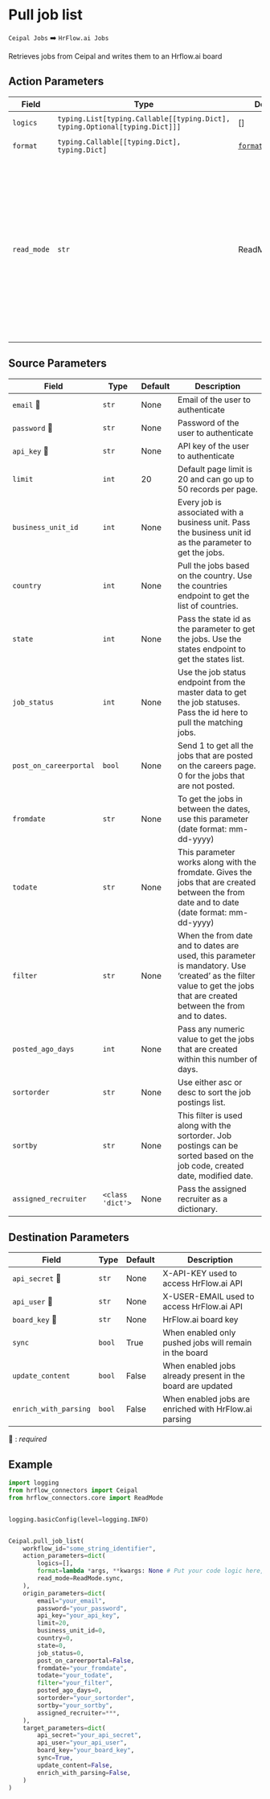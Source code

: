 # Pull job list
`Ceipal Jobs` :arrow_right: `HrFlow.ai Jobs`

Retrieves jobs from Ceipal and writes them to an Hrflow.ai board



## Action Parameters

| Field | Type | Default | Description |
| ----- | ---- | ------- | ----------- |
| `logics`  | `typing.List[typing.Callable[[typing.Dict], typing.Optional[typing.Dict]]]` | [] | List of logic functions |
| `format`  | `typing.Callable[[typing.Dict], typing.Dict]` | [`format_job`](../connector.py#L21) | Formatting function |
| `read_mode`  | `str` | ReadMode.sync | If 'incremental' then `read_from` of the last run is given to Origin Warehouse during read. **The actual behavior depends on implementation of read**. In 'sync' mode `read_from` is neither fetched nor given to Origin Warehouse during read. |

## Source Parameters

| Field | Type | Default | Description |
| ----- | ---- | ------- | ----------- |
| `email` :red_circle: | `str` | None | Email of the user to authenticate |
| `password` :red_circle: | `str` | None | Password of the user to authenticate |
| `api_key` :red_circle: | `str` | None | API key of the user to authenticate |
| `limit`  | `int` | 20 | Default page limit is 20 and can go up to 50 records per page. |
| `business_unit_id`  | `int` | None | Every job is associated with a business unit. Pass the business unit id as the parameter to get the jobs. |
| `country`  | `int` | None | Pull the jobs based on the country. Use the countries endpoint to get the list of countries. |
| `state`  | `int` | None | Pass the state id as the parameter to get the jobs. Use the states endpoint to get the states list. |
| `job_status`  | `int` | None | Use the job status endpoint from the master data to get the job statuses. Pass the id here to pull the matching jobs. |
| `post_on_careerportal`  | `bool` | None | Send 1 to get all the jobs that are posted on the careers page. 0 for the jobs that are not posted. |
| `fromdate`  | `str` | None | To get the jobs in between the dates, use this parameter (date format: mm-dd-yyyy) |
| `todate`  | `str` | None | This parameter works along with the fromdate. Gives the jobs that are created between the from date and to date (date format: mm-dd-yyyy) |
| `filter`  | `str` | None | When the from date and to dates are used, this parameter is mandatory. Use ‘created’ as the filter value to get the jobs that are created between the from and to dates. |
| `posted_ago_days`  | `int` | None | Pass any numeric value to get the jobs that are created within this number of days. |
| `sortorder`  | `str` | None | Use either asc or desc to sort the job postings list. |
| `sortby`  | `str` | None | This filter is used along with the sortorder. Job postings can be sorted based on the job code, created date, modified date. |
| `assigned_recruiter`  | `<class 'dict'>` | None | Pass the assigned recruiter as a dictionary. |

## Destination Parameters

| Field | Type | Default | Description |
| ----- | ---- | ------- | ----------- |
| `api_secret` :red_circle: | `str` | None | X-API-KEY used to access HrFlow.ai API |
| `api_user` :red_circle: | `str` | None | X-USER-EMAIL used to access HrFlow.ai API |
| `board_key` :red_circle: | `str` | None | HrFlow.ai board key |
| `sync`  | `bool` | True | When enabled only pushed jobs will remain in the board |
| `update_content`  | `bool` | False | When enabled jobs already present in the board are updated |
| `enrich_with_parsing`  | `bool` | False | When enabled jobs are enriched with HrFlow.ai parsing |

:red_circle: : *required*

## Example

```python
import logging
from hrflow_connectors import Ceipal
from hrflow_connectors.core import ReadMode


logging.basicConfig(level=logging.INFO)


Ceipal.pull_job_list(
    workflow_id="some_string_identifier",
    action_parameters=dict(
        logics=[],
        format=lambda *args, **kwargs: None # Put your code logic here,
        read_mode=ReadMode.sync,
    ),
    origin_parameters=dict(
        email="your_email",
        password="your_password",
        api_key="your_api_key",
        limit=20,
        business_unit_id=0,
        country=0,
        state=0,
        job_status=0,
        post_on_careerportal=False,
        fromdate="your_fromdate",
        todate="your_todate",
        filter="your_filter",
        posted_ago_days=0,
        sortorder="your_sortorder",
        sortby="your_sortby",
        assigned_recruiter=***,
    ),
    target_parameters=dict(
        api_secret="your_api_secret",
        api_user="your_api_user",
        board_key="your_board_key",
        sync=True,
        update_content=False,
        enrich_with_parsing=False,
    )
)
```